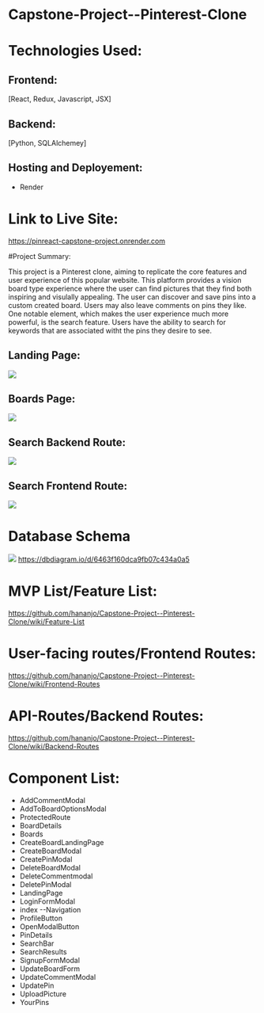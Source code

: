 # Capstone-Project--Pinterest-Clone

# Technologies Used:

## Frontend:

[React, Redux, Javascript, JSX]

## Backend:

[Python, SQLAlchemey]

## Hosting and Deployement:

- Render

# Link to Live Site:

https://pinreact-capstone-project.onrender.com

#Project Summary:

This project is a Pinterest clone, aiming to replicate the core features and user experience of this popular website. This platform provides a vision board type experience where the user can find pictures that they find both inspiring and visulally appealing. The user can discover and save pins into a custom created board. Users may also leave comments on pins they like. One notable element, which makes the user experience much more powerful, is the search feature. Users have the ability to search for keywords that are associated witht the pins they desire to see.

## Landing Page:

![](https://res.cloudinary.com/dwphwqyrn/image/upload/v1686592123/Screen_Shot_2023-06-12_at_10.46.04_AM_qpmlct.png)

## Boards Page:

![](https://res.cloudinary.com/dwphwqyrn/image/upload/v1686592115/Screen_Shot_2023-06-12_at_10.46.26_AM_n5jaqi.png)

## Search Backend Route:

![](https://res.cloudinary.com/dwphwqyrn/image/upload/v1686592264/Screen_Shot_2023-06-12_at_10.50.24_AM_dcln8w.png)

## Search Frontend Route:

![](https://res.cloudinary.com/dwphwqyrn/image/upload/v1686592114/Screen_Shot_2023-06-12_at_10.48.12_AM_exxh5l.png)

# Database Schema

![](https://res.cloudinary.com/dwphwqyrn/image/upload/v1686421128/Screen_Shot_2023-06-10_at_11.18.23_AM_p97nwo.png)
https://dbdiagram.io/d/6463f160dca9fb07c434a0a5

# MVP List/Feature List:

https://github.com/hananjo/Capstone-Project--Pinterest-Clone/wiki/Feature-List

# User-facing routes/Frontend Routes:

https://github.com/hananjo/Capstone-Project--Pinterest-Clone/wiki/Frontend-Routes

# API-Routes/Backend Routes:

https://github.com/hananjo/Capstone-Project--Pinterest-Clone/wiki/Backend-Routes

# Component List:

- AddCommentModal
- AddToBoardOptionsModal
- ProtectedRoute
- BoardDetails
- Boards
- CreateBoardLandingPage
- CreateBoardModal
- CreatePinModal
- DeleteBoardModal
- DeleteCommentmodal
- DeletePinModal
- LandingPage
- LoginFormModal
- index --Navigation
- ProfileButton
- OpenModalButton
- PinDetails
- SearchBar
- SearchResults
- SignupFormModal
- UpdateBoardForm
- UpdateCommentModal
- UpdatePin
- UploadPicture
- YourPins

